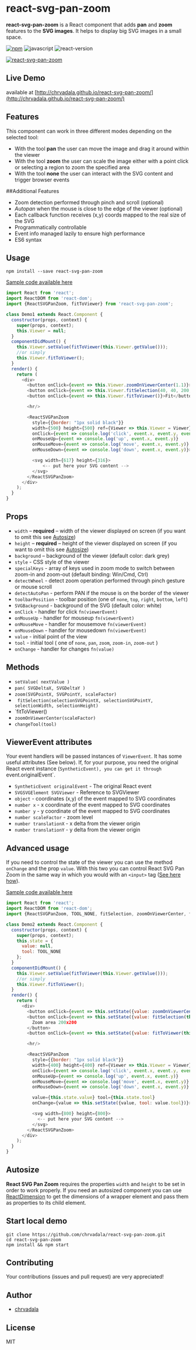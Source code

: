 # react-svg-pan-zoom
**react-svg-pan-zoom** is a React component that adds **pan** and **zoom** features to the **SVG images**. It helps to display big SVG images in a small space.

[![npm](https://img.shields.io/npm/v/react-svg-pan-zoom.svg?maxAge=2592000?style=plastic)](https://www.npmjs.com/package/react-svg-pan-zoom)
![javascript](https://img.shields.io/badge/javascript-ES6-fbde34.svg)
![react-version](https://img.shields.io/badge/react%20version-15.0.0%20or%20later-61dafb.svg)

[![react-svg-pan-zoom](https://raw.githubusercontent.com/chrvadala/react-svg-pan-zoom/master/react-svg-pan-zoom.gif)](http://chrvadala.github.io/react-svg-pan-zoom/)

## Live Demo
available at [http://chrvadala.github.io/react-svg-pan-zoom/](http://chrvadala.github.io/react-svg-pan-zoom/)

## Features
This component can work in three different modes depending on the selected tool:
- With the tool **pan** the user can move the image and drag it around within the viewer
- With the tool **zoom** the user can scale the image either with a point click or selecting a region to zoom the specified area
- With the tool **none** the user can interact with the SVG content and trigger browser events

##Additional Features
- Zoom detection performed through pinch and scroll (optional)
- *Autopan* when the mouse is close to the edge of the viewer (optional)
- Each callback function receives (x,y) coords mapped to the real size of the SVG
- Programmatically controllable
- Event info managed lazily to ensure high performance
- ES6 syntax


## Usage
```
npm install --save react-svg-pan-zoom
```

[Sample code available here](./demo1)
```js
import React from 'react';
import ReactDOM from 'react-dom';
import {ReactSVGPanZoom, fitToViewer} from 'react-svg-pan-zoom';

class Demo1 extends React.Component {
  constructor(props, context) {
    super(props, context);
    this.Viewer = null;
  }
  componentDidMount() {
    this.Viewer.setValue(fitToViewer(this.Viewer.getValue()));
    //or simply
    this.Viewer.fitToViewer();
  }
  render() {
    return (
      <div>
        <button onClick={event => this.Viewer.zoomOnViewerCenter(1.1)}>Zoom in</button>
        <button onClick={event => this.Viewer.fitSelection(40, 40, 200, 200)}>Zoom area 200x200</button>
        <button onClick={event => this.Viewer.fitToViewer()}>Fit</button>

        <hr/>

        <ReactSVGPanZoom
          style={{border: "1px solid black"}}
          width={500} height={500} ref={Viewer => this.Viewer = Viewer}
          onClick={event => console.log('click', event.x, event.y, event.originalEvent)}
          onMouseUp={event => console.log('up', event.x, event.y)}
          onMouseMove={event => console.log('move', event.x, event.y)}
          onMouseDown={event => console.log('down', event.x, event.y)}>

          <svg width={617} height={316}>
              <-- put here your SVG content -->
          </svg>
        </ReactSVGPanZoom>
      </div>
    );
  }
}
```

## Props
  - `width` – **required** – width of the viewer displayed on screen (if you want to omit this see [Autosize](#autosize))
  - `height` – **required** – height of the viewer displayed on screen (if you want to omit this see  [Autosize](#autosize))
  - `background` – background of the viewer (default color: dark grey)
  - `style` - CSS style of the viewer
  - `specialKeys` - array of keys used in zoom mode to switch between zoom-in and zoom-out (default binding: Win/Cmd, Ctrl)
  - `detectWheel` - detect zoom operation performed through pinch gesture or mouse scroll
  - `detectAutoPan` - perform PAN if the mouse is on the border of the viewer
  - `toolbarPosition` - toolbar position (one of `none`, `top`, `right`, `bottom`, `left`)
  - `SVGBackground` - background of the SVG (default color: white)
  - `onClick` - handler for click `fn(viewerEvent)`
  - `onMouseUp` - handler for mouseup `fn(viewerEvent)`
  - `onMouseMove` - handler for mousemove `fn(viewerEvent)`
  - `onMouseDown` - handler for mousedown `fn(viewerEvent)`
  - `value` - initial point of the view
  - `tool` - initial tool ( one of `none`, `pan`, `zoom`, `zoom-in`, `zoom-out` )
  - `onChange` - handler for changes `fn(value)`

##  Methods
 - `setValue( nextValue )`
 - `pan( SVGDeltaX, SVGDeltaY )`
 - `zoom(SVGPointX, SVGPointY, scaleFactor)`
 - ` fitSelection(selectionSVGPointX, selectionSVGPointY, selectionWidth, selectionHeight)`
 - `fitToViewer()
 - `zoomOnViewerCenter(scaleFactor)`
 - `changeTool(tool)`

## ViewerEvent attributes
Your event handlers will be passed instances of `ViewerEvent`. It has some useful attributes (See below).
If, for your purpose, you need the original React event instance (`SyntheticEvent), you can get it through `event.originalEvent`.

  - `SyntheticEvent originalEvent` - The original React event
  - `SVGSVGElement SVGViewer` - Reference to SVGViewer
  - `object` - coordinates (x,y) of the event mapped to SVG coordinates
  - `number x` - x coordinate of the event mapped to SVG coordinates
  - `number y` - y coordinate of the event mapped to SVG coordinates
  - `number scaleFactor` - zoom level
  - `number translationX` - x delta from the viewer origin
  - `number translationY` - y delta from the viewer origin

## Advanced usage
If you need to control the state of the viewer you can use the method `onChange` and the prop `value`. With this two you
can control React SVG Pan Zoom in the same way in which you would with an `<input>` tag ([See here how](https://facebook.github.io/react/docs/forms.html#controlled-components)).

[Sample code available here](./demo1)
```js
import React from 'react';
import ReactDOM from 'react-dom';
import {ReactSVGPanZoom, TOOL_NONE, fitSelection, zoomOnViewerCenter, fitToViewer} from 'react-svg-pan-zoom';

class Demo2 extends React.Component {
  constructor(props, context) {
    super(props, context);
    this.state = {
      value: null,
      tool: TOOL_NONE
    };
  }
  componentDidMount() {
    this.Viewer.setValue(fitToViewer(this.Viewer.getValue()));
    //or simply
    this.Viewer.fitToViewer();
  }
  render() {
    return (
      <div>
        <button onClick={event => this.setState({value: zoomOnViewerCenter(this.state.value, 1.1)})}>Zoom in</button>
        <button onClick={event => this.setState({value: fitSelection(this.state.value, 40, 40, 200, 200)})}>
          Zoom area 200x200
        </button>
        <button onClick={event => this.setState({value: fitToViewer(this.state.value)})}>Fit</button>

        <hr/>

        <ReactSVGPanZoom
          style={{border: "1px solid black"}}
          width={400} height={400} ref={Viewer => this.Viewer = Viewer}
          onClick={event => console.log('click', event.x, event.y, event.originalEvent)}
          onMouseUp={event => console.log('up', event.x, event.y)}
          onMouseMove={event => console.log('move', event.x, event.y)}
          onMouseDown={event => console.log('down', event.x, event.y)}

          value={this.state.value} tool={this.state.tool}
          onChange={value => this.setState({value, tool: value.tool})}>

          <svg width={800} height={800}>
            <-- put here your SVG content -->
          </svg>
        </ReactSVGPanZoom>
      </div>
    );
  }
}
```


## Autosize
**React SVG Pan Zoom** requires the properties `width` and `height` to be set in order to work properly. If you need an autosized component you can use [ReactDimension](https://github.com/digidem/react-dimensions) to get the dimensions of a wrapper element and pass them as properties to its child element.

## Start local demo
```
git clone https://github.com/chrvadala/react-svg-pan-zoom.git
cd react-svg-pan-zoom
npm install && npm start
```

## Contributing
Your contributions (issues and pull request) are very appreciated!

## Author
- [chrvadala](https://github.com/chrvadala)

## License
MIT
